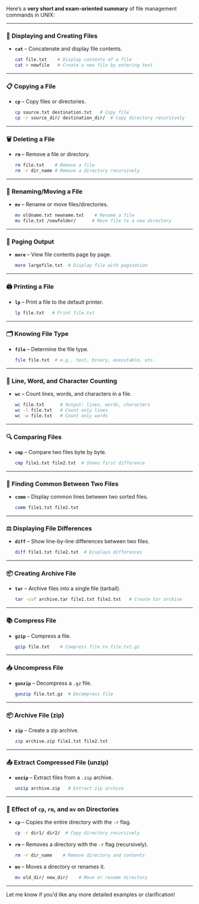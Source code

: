 Here’s a **very short and exam-oriented summary** of file management commands in UNIX:

---

### 📄 **Displaying and Creating Files**

* **`cat`** – Concatenate and display file contents.

  ```sh
  cat file.txt    # Display contents of a file
  cat > newfile   # Create a new file by entering text
  ```

---

### 📋 **Copying a File**

* **`cp`** – Copy files or directories.

  ```sh
  cp source.txt destination.txt   # Copy file
  cp -r source_dir/ destination_dir/  # Copy directory recursively
  ```

---

### 🗑️ **Deleting a File**

* **`rm`** – Remove a file or directory.

  ```sh
  rm file.txt    # Remove a file
  rm -r dir_name # Remove a directory recursively
  ```

---

### 🔄 **Renaming/Moving a File**

* **`mv`** – Rename or move files/directories.

  ```sh
  mv oldname.txt newname.txt    # Rename a file
  mv file.txt /newfolder/      # Move file to a new directory
  ```

---

### 📜 **Paging Output**

* **`more`** – View file contents page by page.

  ```sh
  more largefile.txt  # Display file with pagination
  ```

---

### 🖨️ **Printing a File**

* **`lp`** – Print a file to the default printer.

  ```sh
  lp file.txt   # Print file.txt
  ```

---

### 🗂️ **Knowing File Type**

* **`file`** – Determine the file type.

  ```sh
  file file.txt  # e.g., text, binary, executable, etc.
  ```

---

### 🔢 **Line, Word, and Character Counting**

* **`wc`** – Count lines, words, and characters in a file.

  ```sh
  wc file.txt      # Output: lines, words, characters
  wc -l file.txt   # Count only lines
  wc -w file.txt   # Count only words
  ```

---

### 🔍 **Comparing Files**

* **`cmp`** – Compare two files byte by byte.

  ```sh
  cmp file1.txt file2.txt  # Shows first difference
  ```

---

### 🧩 **Finding Common Between Two Files**

* **`comm`** – Display common lines between two sorted files.

  ```sh
  comm file1.txt file2.txt
  ```

---

### ⚖️ **Displaying File Differences**

* **`diff`** – Show line-by-line differences between two files.

  ```sh
  diff file1.txt file2.txt  # Displays differences
  ```

---

### 📦 **Creating Archive File**

* **`tar`** – Archive files into a single file (tarball).

  ```sh
  tar -cvf archive.tar file1.txt file2.txt   # Create tar archive
  ```

---

### 📚 **Compress File**

* **`gzip`** – Compress a file.

  ```sh
  gzip file.txt    # Compress file to file.txt.gz
  ```

---

### 📥 **Uncompress File**

* **`gunzip`** – Decompress a `.gz` file.

  ```sh
  gunzip file.txt.gz  # Decompress file
  ```

---

### 📦 **Archive File (zip)**

* **`zip`** – Create a zip archive.

  ```sh
  zip archive.zip file1.txt file2.txt
  ```

---

### 📤 **Extract Compressed File (unzip)**

* **`unzip`** – Extract files from a `.zip` archive.

  ```sh
  unzip archive.zip   # Extract zip archive
  ```

---

### 🔄 **Effect of `cp`, `rm`, and `mv` on Directories**

* **`cp`** – Copies the entire directory with the `-r` flag.

  ```sh
  cp -r dir1/ dir2/  # Copy directory recursively
  ```
* **`rm`** – Removes a directory with the `-r` flag (recursively).

  ```sh
  rm -r dir_name    # Remove directory and contents
  ```
* **`mv`** – Moves a directory or renames it.

  ```sh
  mv old_dir/ new_dir/    # Move or rename directory
  ```

---

Let me know if you'd like any more detailed examples or clarification!
